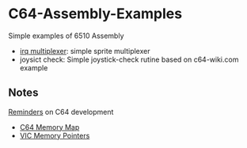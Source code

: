 # C64-Assembly-Examples

Simple examples of 6510 Assembly

+ [irq multiplexer](https://github.com/wizofwor/C64/tree/master/irq%20multiplexer):    simple sprite multiplexer
+ joysict check:      Simple joystick-check rutine based on c64-wiki.com example

## Notes

[Reminders](https://github.com/wizofwor/C64/tree/master/Notes) on C64 development

+ [C64 Memory Map](https://github.com/wizofwor/C64/blob/master/Notes/Memory%20Map.md)
+ [VIC Memory Pointers](https://github.com/wizofwor/C64/blob/master/Notes/Memory%20Locations%20used%20by%20VIC.md)

